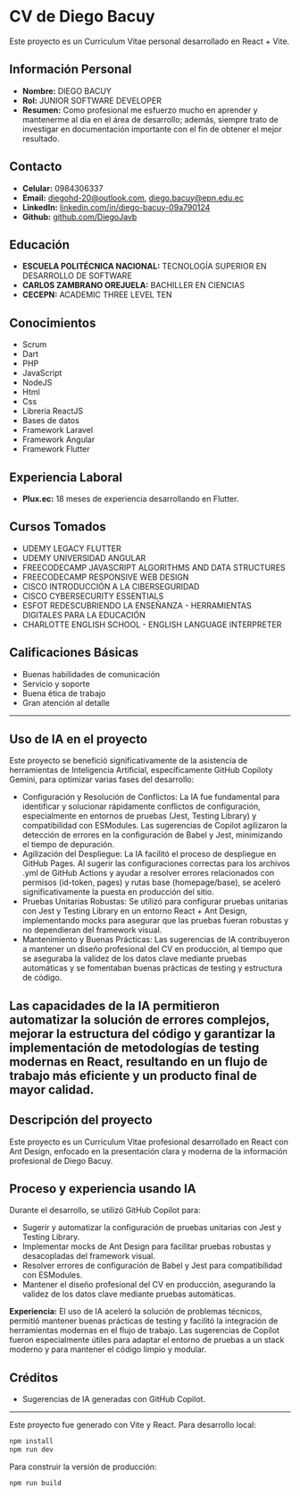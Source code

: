 # CV de Diego Bacuy

Este proyecto es un Curriculum Vitae personal desarrollado en React + Vite.

## Información Personal
- **Nombre:** DIEGO BACUY
- **Rol:** JUNIOR SOFTWARE DEVELOPER
- **Resumen:** Como profesional me esfuerzo mucho en aprender y mantenerme al día en el área de desarrollo; además, siempre trato de investigar en documentación importante con el fin de obtener el mejor resultado.

## Contacto
- **Celular:** 0984306337
- **Email:** diegohd-20@outlook.com, diego.bacuy@epn.edu.ec
- **LinkedIn:** [linkedin.com/in/diego-bacuy-09a790124](https://linkedin.com/in/diego-bacuy-09a790124)
- **Github:** [github.com/DiegoJavb](https://github.com/DiegoJavb)

## Educación
- **ESCUELA POLITÉCNICA NACIONAL:** TECNOLOGÍA SUPERIOR EN DESARROLLO DE SOFTWARE
- **CARLOS ZAMBRANO OREJUELA:** BACHILLER EN CIENCIAS
- **CECEPN:** ACADEMIC THREE LEVEL TEN

## Conocimientos
- Scrum
- Dart
- PHP
- JavaScript
- NodeJS
- Html
- Css
- Librería ReactJS
- Bases de datos
- Framework Laravel
- Framework Angular
- Framework Flutter

## Experiencia Laboral
- **Plux.ec:** 18 meses de experiencia desarrollando en Flutter.

## Cursos Tomados
- UDEMY LEGACY FLUTTER
- UDEMY UNIVERSIDAD ANGULAR
- FREECODECAMP JAVASCRIPT ALGORITHMS AND DATA STRUCTURES
- FREECODECAMP RESPONSIVE WEB DESIGN
- CISCO INTRODUCCIÓN A LA CIBERSEGURIDAD
- CISCO CYBERSECURITY ESSENTIALS
- ESFOT REDESCUBRIENDO LA ENSEÑANZA - HERRAMIENTAS DIGITALES PARA LA EDUCACIÓN
- CHARLOTTE ENGLISH SCHOOL - ENGLISH LANGUAGE INTERPRETER

## Calificaciones Básicas
- Buenas habilidades de comunicación
- Servicio y soporte
- Buena ética de trabajo
- Gran atención al detalle

---

## Uso de IA en el proyecto

Este proyecto se benefició significativamente de la asistencia de herramientas de Inteligencia Artificial, específicamente GitHub Copiloty Gemini, para optimizar varias fases del desarrollo:

- Configuración y Resolución de Conflictos: La IA fue fundamental para identificar y solucionar rápidamente conflictos de configuración, especialmente en entornos de pruebas (Jest, Testing Library) y compatibilidad con ESModules. Las sugerencias de Copilot agilizaron la detección de errores en la configuración de Babel y Jest, minimizando el tiempo de depuración.
- Agilización del Despliegue: La IA facilitó el proceso de despliegue en GitHub Pages. Al sugerir las configuraciones correctas para los archivos .yml de GitHub Actions y ayudar a resolver errores relacionados con permisos (id-token, pages) y rutas base (homepage/base), se aceleró significativamente la puesta en producción del sitio.
- Pruebas Unitarias Robustas: Se utilizó para configurar pruebas unitarias con Jest y Testing Library en un entorno React + Ant Design, implementando mocks para asegurar que las pruebas fueran robustas y no dependieran del framework visual.
- Mantenimiento y Buenas Prácticas: Las sugerencias de IA contribuyeron a mantener un diseño profesional del CV en producción, al tiempo que se aseguraba la validez de los datos clave mediante pruebas automáticas y se fomentaban buenas prácticas de testing y estructura de código.

Las capacidades de la IA permitieron automatizar la solución de errores complejos, mejorar la estructura del código y garantizar la implementación de metodologías de testing modernas en React, resultando en un flujo de trabajo más eficiente y un producto final de mayor calidad.
---

## Descripción del proyecto

Este proyecto es un Curriculum Vitae profesional desarrollado en React con Ant Design, enfocado en la presentación clara y moderna de la información profesional de Diego Bacuy.

## Proceso y experiencia usando IA

Durante el desarrollo, se utilizó GitHub Copilot para:
- Sugerir y automatizar la configuración de pruebas unitarias con Jest y Testing Library.
- Implementar mocks de Ant Design para facilitar pruebas robustas y desacopladas del framework visual.
- Resolver errores de configuración de Babel y Jest para compatibilidad con ESModules.
- Mantener el diseño profesional del CV en producción, asegurando la validez de los datos clave mediante pruebas automáticas.

**Experiencia:**
El uso de IA aceleró la solución de problemas técnicos, permitió mantener buenas prácticas de testing y facilitó la integración de herramientas modernas en el flujo de trabajo. Las sugerencias de Copilot fueron especialmente útiles para adaptar el entorno de pruebas a un stack moderno y para mantener el código limpio y modular.

## Créditos
- Sugerencias de IA generadas con GitHub Copilot.

---

Este proyecto fue generado con Vite y React. Para desarrollo local:

```bash
npm install
npm run dev
```

Para construir la versión de producción:

```bash
npm run build
```
